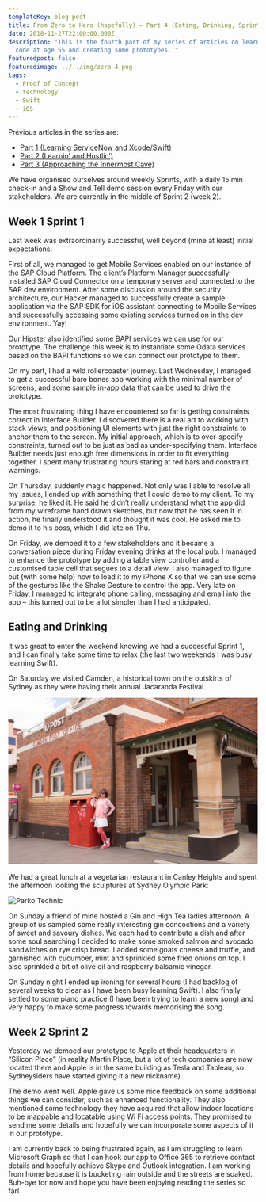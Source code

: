 ```yaml
---
templateKey: blog-post
title: From Zero to Hero (hopefully) – Part 4 (Eating, Drinking, Sprinting)
date: 2018-11-27T22:00:00.000Z
description: "This is the fourth part of my series of articles on learning to
  code at age 55 and creating some prototypes. "
featuredpost: false
featuredimage: ../../img/zero-4.png
tags:
  - Proof of Concept
  - technology
  - Swift
  - iOS
---
```

Previous articles in the series are:

* [Part 1 (Learning ServiceNow and Xcode/Swift)](/blog/2018-11-01-from-zero-to-hero-hopefully-–-part-1-learning-servicenow-and-xcode-swift/)
* [Part 2 (Learnin’ and Hustlin’)](/blog/2018-11-08-from-zero-to-hero-hopefully-–-part-2-learnin’%E2%80%8B-and-hustlin’%E2%80%8B/)
* [Part 3 (Approaching the Innermost Cave)](/blog/2018-11-21-from-zero-to-hero-hopefully-–-part-3-approach-to-the-inmost-cave/)

We have organised ourselves around weekly Sprints, with a daily 15 min check-in and a Show and Tell demo session every Friday with our stakeholders. We are currently in the middle of Sprint 2 (week 2).

## Week 1 Sprint 1

Last week was extraordinarily successful, well beyond (mine at least) initial expectations.

First of all, we managed to get Mobile Services enabled on our instance of the SAP Cloud Platform. The client’s Platform Manager successfully installed SAP Cloud Connector on a temporary server and connected to the SAP dev environment. After some discussion around the security architecture, our Hacker managed to successfully create a sample application via the SAP SDK for iOS assistant connecting to Mobile Services and successfully accessing some existing services turned on in the dev environment. Yay!

Our Hipster also identified some BAPI services we can use for our prototype. The challenge this week is to instantiate some Odata services based on the BAPI functions so we can connect our prototype to them.

On my part, I had a wild rollercoaster journey. Last Wednesday, I managed to get a successful bare bones app working with the minimal number of screens, and some sample in-app data that can be used to drive the prototype.

The most frustrating thing I have encountered so far is getting constraints correct in Interface Builder. I discovered there is a real art to working with stack views, and positioning UI elements with just the right constraints to anchor them to the screen. My initial approach, which is to over-specify constraints, turned out to be just as bad as under-specifying them. Interface Builder needs just enough free dimensions in order to fit everything together. I spent many frustrating hours staring at red bars and constraint warnings.

On Thursday, suddenly magic happened. Not only was I able to resolve all my issues, I ended up with something that I could demo to my client. To my surprise, he liked it. He said he didn’t really understand what the app did from my wireframe hand drawn sketches, but now that he has seen it in action, he finally understood it and thought it was cool. He asked me to demo it to his boss, which I did late on Thu.

On Friday, we demoed it to a few stakeholders and it became a conversation piece during Friday evening drinks at the local pub. I managed to enhance the prototype by adding a table view controller and a customised table cell that segues to a detail view. I also managed to figure out (with some help) how to load it to my iPhone X so that we can use some of the gestures like the Shake Gesture to control the app. Very late on Friday, I managed to integrate phone calling, messaging and email into the app – this turned out to be a lot simpler than I had anticipated.

## Eating and Drinking

It was great to enter the weekend knowing we had a successful Sprint 1, and I can finally take some time to relax (the last two weekends I was busy learning Swift).

On Saturday we visited Camden, a historical town on the outskirts of Sydney as they were having their annual Jacaranda Festival.

![Camden Post Office](../../img/zero-4a.png "Camden Post Office")

We had a great lunch at a vegetarian restaurant in Canley Heights and spent the afternoon looking the sculptures at Sydney Olympic Park:

![Parko Technic](../../img/zero-4b.png "Parko Technic")

On Sunday a friend of mine hosted a Gin and High Tea ladies afternoon. A group of us sampled some really interesting gin concoctions and a variety of sweet and savoury dishes. We each had to contribute a dish and after some soul searching I decided to make some smoked salmon and avocado sandwiches on rye crisp bread. I added some goats cheese and truffle, and garnished with cucumber, mint and sprinkled some fried onions on top. I also sprinkled a bit of olive oil and raspberry balsamic vinegar.

On Sunday night I ended up ironing for several hours (I had backlog of several weeks to clear as I have been busy learning Swift). I also finally settled to some piano practice (I have been trying to learn a new song) and very happy to make some progress towards memorising the song.

## Week 2 Sprint 2

Yesterday we demoed our prototype to Apple at their headquarters in “Silicon Place” (in reality Martin Place, but a lot of tech companies are now located there and Apple is in the same building as Tesla and Tableau, so Sydneysiders have started giving it a new nickname).

The demo went well. Apple gave us some nice feedback on some additional things we can consider, such as enhanced functionality. They also mentioned some technology they have acquired that allow indoor locations to be mappable and locatable using Wi Fi access points. They promised to send me some details and hopefully we can incorporate some aspects of it in our prototype.

I am currently back to being frustrated again, as I am struggling to learn Microsoft Graph so that I can hook our app to Office 365 to retrieve contact details and hopefully achieve Skype and Outlook integration. I am working from home because it is bucketing rain outside and the streets are soaked. Buh-bye for now and hope you have been enjoying reading the series so far!